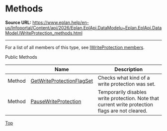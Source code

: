 # Methods

**Source URL:** https://www.eplan.help/en-us/Infoportal/Content/api/2026/Eplan.EplApi.DataModelu~Eplan.EplApi.DataModel.IWriteProtection_methods.html

---

For a list of all members of this type, see [IWriteProtection members](Eplan.EplApi.DataModelu~Eplan.EplApi.DataModel.IWriteProtection_members.html).

Public Methods

|  | Name | Description |
| --- | --- | --- |
| Method | [GetWriteProtectionFlagSet](Eplan.EplApi.DataModelu~Eplan.EplApi.DataModel.IWriteProtection~GetWriteProtectionFlagSet.html) | Checks what kind of a write protection was set. |
| Method | [PauseWriteProtection](Eplan.EplApi.DataModelu~Eplan.EplApi.DataModel.IWriteProtection~PauseWriteProtection.html) | Temporarily disables write protection. Note that current write protection flags are not cleared. |

[Top](#top)
